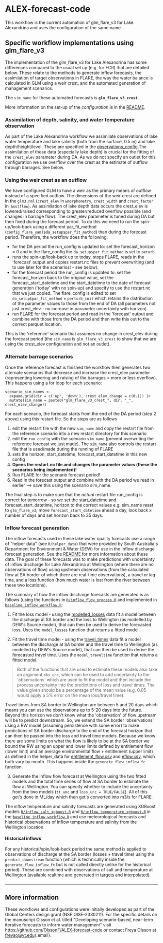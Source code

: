 # ALEX-forecast-code

This workflow is the current automation of glm_flare_v3 for Lake Alexandrina and uses the configuration of the same name.

## Specific workflow implementations using glm_flare_v3

The implementation of the glm_flare_v3 for Lake Alexandrina has some differences compared to the usual set up (e.g. for FCR) that are detailed below. These relate to the methods to generate inflow forecasts, the assimilation of target observations in FLARE, the way the water balance is calculated in GLM using a weir crest, and the automated generation of management scenarios.

The `sim_name` for these automated forecasts is **`glm_flare_v3_crest`**.

More information on the set-up of the *configuration* is in the [README](../../configuration/glm_flare_v3/README.md).

### Assimilation of depth, salinity, and water temperature observation

As part of the Lake Alexandrina workflow we assimilate observations of lake water temperature and lake salinity (both from the surface, 0.5 m) and lake depth/height/level. These are specified in the [observations_config](../../configuration/glm_flare_v3/observations_config.csv).The assimilation of these data (especially lake depth) is crucial for the fitting of the `crest_elev` parameter during DA. As we do not specify an outlet for this configuration we use overflow over the crest as the estimate of outflow through barrages. See below.

### Using the weir crest as an outflow

We have configured GLM to have a weir as the primary means of outflow instead of a specified outflow. The dimensions of the weir crest are defined in the `glm3.nml` (`crest_elev` in `&morphometry`, `crest_width` and `crest_factor` in` &outflow`). As assimilation of lake depth data occurs the crest_elev is lowered/raised corresponding to greater/reduced overflow possible (and changes in barrage flow). The crest_elev parameter is tuned during DA but then fixed during the forecast period. To do this we need to run the spin-up/look-back using a different par_fit_method (`config_flare_yaml$da_setup$par_fit_method`) than during the forecast period. Therefore, the workflow does the following:

-   for the DA period the run_config is updated to: set the forecast_horizon = 0 and in the flare_config the `da_setup$par_fit_method` is set to `peturb`.
-   runs the spin-up/look-back up to today, stops FLARE, reads in the 'forecast' output and copies restart.nc files to prevent overwriting (and to use later for the scenarios! - see below).
-   for the forecast period the run_config is updated to: set the forecast_horizon back to the original value, set the forecast_start_datetime and the start_datetime to the date of forecast generation ('today' with no spin-up) and specify to use the restart.nc that we just copied. The flare_config is edited to set `da_setup$par_fit_method` = `perturb_init` which retains the distribution of the parameter values to those from the end of DA (all parameters not just crest_elev - no increase in parameter uncertainty with horizon).
-   run FLARE for the forecast period and read in the 'forecast' output and combine with those from the DA period and then write this out to the correct parquet location.

This is the 'reference' scenario that assumes no change in crest_elev during the forecast period (the `sim_name` is `glm_flare_v3_crest` to show that we are using the crest_elev configuration and not an outlet).

### Alternate barrage scenarios

Once the reference forecast is finished the workflow then generates two alternate scenarios that decrease and increase the crest_elev parameter (representing lowering and raising of the barrages = more or less overflow). This happens using a for loop for each scenario:

```{r}
scenario_sim_names <- 
  expand.grid(dir = c('up', 'down'), crest_elev_change = c(0.1)) |> 
  mutate(sim_name = paste0("glm_flare_v3_crest_", dir, "_", crest_elev_change))

```

For each scenario, the forecast starts from the end of the DA period (step 2 above) using this restart file. So the steps are as follows

1.  edit the restart file with the new `sim_name` and copy the restart file from the reference scenario into a new restart directory for this scenario
2.  edit the `run_config` with the scenario `sim_name` (prevent overwriting the reference forecast we just made). The `sim_name` also controls the restart file that is used/made during the running of FLARE
3.  sets the horizon, start_datetime, forecast_start_datetime in this new config
4.  **Opens the restart.nc file and changes the parameter values (these the scenarios being implemented)!**
5.  Run FLARE for the scenario forecast period!
6.  Read in the forecast output and combine with the DA period we read in earlier --\> save this using the scenario sim_name.

The final step is to make sure that the *actual* restart file run_config is correct for tomorrow - so we set the start_datetime and forecast_start_datetime, horizon to the correct values e.g. sim_name reset to `glm_flare_v3`, move `forecast_start_datetime` ahead a day, look back x number of days and set horizon back to 35 days.

### Inflow forecast generation

The inflow forecasts used in these lake water quality forecasts use a range of "helper data" (see `R/helper_data`) that were provided by South Australia's Department for Environment & Water (DEW) for use in the inflow discharge forecast generation. See the [README](../../R/helper_data/README.md) for more information about these data. The goal of these forecasts was to make predictions with uncertainty of inflow discharge for Lake Alexandrina at Wellington (where there are no observations of flow) using upstream observations (from the calculated flow at SA border of which there are real-time observations), a travel or lag time, and a loss function (how much water is lost from the river between these two locations).

The summary of how the inflow discharge forecasts are generated is as follows (using the functions in [`R/inflow_flow_process.R`](../../R/inflow_flow_process.R) and implemented in [`baseline_inflow_workflow.R`](baseline_inflow_workflow.R):

1.  Fit the loss model - using the [modelled_losses](../../R/helper_data/modelled_losses.csv) data fit a model between the discharge at SA border and the loss to Wellington (as modelled by DEW's Source model), that can then be used to derive the forecasted loss. Uses the `model_losses` function that returns a fitted model.

2.  Fit the travel time model - using the [travel_times](../../R/helper_data/travel_times.csv) data fit a model between the discharge at SA border and the travel time to Wellington (as modelled by DEW's Source model), that can then be used to derive the forecasted travel time. Uses the `model_traveltime` function that returns a fitted model.

> Both of the functions that are used to estimate these models also take an argument `obs_unc`, which can be used to add uncertainty to the 'observations' which are used to fit the model and then include the process uncertainty into the predictions of loss and travel times. The value given should be a percentage of the mean value (e.g. 0.05 would apply a 5% error on the mean loss/travel time).

Travel times from SA border to Wellington are between 5 and 20 days which means you can use the observations up to 5-20 days into the future. Beyond this horizon we don't know what the 'observation' of flow upstream will be to predict downstream. So, we extend the SA border 'observations' using a RW model (assuming persistence with some error) to make predictions of SA border discharge to the end of the forecast horizon that can then be passed into the loss and travel time models. Because we know there are some limits on what the flow is likely to be at the SA border we bound the RW using an upper and lower limits defined by entitlement flow (lower limit) and an average environmental flow + entitlement (upper limit) as defined in the helper_data for [entitlement_flow.csv](../../R/helper_data/entitlement_flow.csv) and [eflow.csv](../../R/helper_data/eflow.csv), which both vary by month. This happens inside the `generate_flow_inflow_fc` function.

3.  Generate the inflow flow forecast at Wellington using the two fitted models and the total time series of flow at SA border to estimate the flow at Wellington. You can specify whether to include the uncertainty from the two models (`tt_unc` and `loss_unc = TRUE/FALSE`). All of this get's done in ML/day which then get's converted into m3/s for FLARE.

The inflow temperature and salinity forecasts are generated using XGBoost models [`R/inflow_salt_xgboost.R`](../../R/inflow_salt_xgboost.R) and [`R/inflow_temperature_xgboost.R`](../../R/inflow_temperature_xgboost.R) in the [`baseline_inflow_workflow.R`](baseline_inflow_workflow.R) and use meteorological forecasts and historical observations of inflow temperature and salinity from the Wellington location.

#### Historical inflows

For any historical/spin/look-back period the same method is applied to observations of discharge at the SA border (losses + travel time) using the `predict_downstream` function (which is technically inside the `generate_flow_inflow_fc` but is not called directly unlike for the historical period). These are combined with observations of salt and temperature at Wellington (available realtime and generated in [targets](generate_targets.R) and interpolated).

### 

------------------------------------------------------------------------

## More information

These workflows and configurations were initially developed as part of the Global Centers design grant (NSF OISE-2330211). For the specific details on the manuscript Olsson et al. titled "Developing scenario-based, near-term iterative forecasts to inform water management" visit <https://github.com/OlssonF/ALEX-forecast-code> or contact Freya Olsson at [freyao\@vt.edu](mailto:freyao@vt.edu){.email}.
